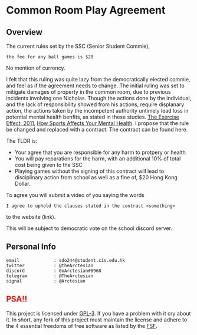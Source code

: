 # Common Room Play Agreement 

## Overview 
The current rules set by the SSC (Senior Student Commie), 
```
the fee for any ball games is $20 
```
No mention of currency. 

I felt that this ruling was quite lazy from the democratically elected commie, and feel as if the agreement needs to change. The initial ruling was set to mitigate damages of property in the common room, due to previous incidents involving one Nicholas. Though the actions done by the individual, and the lack of responsibility showed from his actions, require displanary action, the actions taken by the incompetent authority untimely lead loss in potential mental health benfits, as stated in these studies. [The Exercise Effect, 2011](https://www.apa.org/monitor/2011/12/exercise), [How Sports Affects Your Mental Health](https://lifeworkscc.com/sports-affects-mental-health/). I propose that the rule be changed and replaced with a contract. The contract can be found here. 

The TLDR is: 
- Your agree that you are responsible for any harm to protpery or health 
- You will pay reparations for the harm, with an additional 10% of total cost being given to the SSC
- Playing games without the signing of this contract will lead to disciplinary action from school as well as a fine of, $20 Hong Kong Dollar.

To agree you will submit a video of you saying the words
```
I agree to uphold the clauses stated in the contract <something> 
```
to the website (link). 

This will be subject to democratic vote on the school discord server. 

## Personal Info

```
email             : sdo244@student.cis.edu.hk
twitter           : @theArctesian
discord           : 0xArctesian#8968
telegram          : @TheArctesian
signal            : @Arctesian
```
## <span style="color: red"> PSA!! </span>

This project is licensed under [GPL-3](https://www.gnu.org/licenses/quick-guide-gplv3.html). If you have a problem with it cry about it. In short, any fork of this project must maintain the license and adhere to the 4 essential freedoms of free software as listed by the [FSF](https://www.gnu.org/philosophy/free-sw.en.html).

